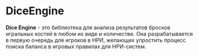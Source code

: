 # DiceEngine
**Dice Engine** - это библиотека для анализа результатов 
бросков игральных костей в любом их виде и количестве. 
Она разрабатывается в первую очередь для игроков в НРИ,
желающих упростить процесс поиска баланса в игровых правилах 
для НРИ-систем.